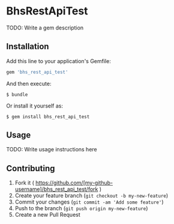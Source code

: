 # BhsRestApiTest

TODO: Write a gem description

## Installation

Add this line to your application's Gemfile:

```ruby
gem 'bhs_rest_api_test'
```

And then execute:

    $ bundle

Or install it yourself as:

    $ gem install bhs_rest_api_test

## Usage

TODO: Write usage instructions here

## Contributing

1. Fork it ( https://github.com/[my-github-username]/bhs_rest_api_test/fork )
2. Create your feature branch (`git checkout -b my-new-feature`)
3. Commit your changes (`git commit -am 'Add some feature'`)
4. Push to the branch (`git push origin my-new-feature`)
5. Create a new Pull Request
